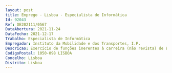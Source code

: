 ```yaml
--- 
layout: post
title: Emprego - Lisboa - Especialista de Informática
Id: 92043
Ref: OE202111/0567
DataAbertura: 2021-11-24
DataFecho: 2021-12-17
Trabalho: Especialista de Informática
Empregador: Instituto da Mobilidade e dos Transportes, I.P.
Descricao: Exercício de funções inerentes à carreira (não revista) de Especialista de Informática e categoria de Especialista de Informática do grau 1, nível 2, tal como descritas no Decreto Lei n.º 97 2001, de 26 de março e na Portaria n.º 358 2002, de 03 de abril, no Departamento de Tecnologias deInformação e Comunicação da Direção de Serviços de Sistemas de Informação, designadamente a) A instalação, configuração e administração de serviços em sistemas Windows e Linux b) O domínio nas áreas a seguir identificadas (VMware, Hyper V, MS. Windows Servers, Active Directory, Domain Controllers, Ms. Exchange, Ms. SQL Server e linguagem SQL) c) Identificar necessidades, participar no planeamento e executar projetos informáticos de infraestruturas tecnológicas d) Assegurar a monitorização e níveis de qualidade de serviço de toda a rede do IMT, I. P., de acordo com níveis de segurança estabelecidos e) O apoio à decisão na implementação e contratação de serviços e de soluções informáticas f) Assegurar a gestão de projetos na área de desenvolvimento de sistemas de informação g) Desenvolver cadernos de encargos para aquisição de bens ou serviços no domínio das TIC h) Possuir conhecimentos de gestão e administração de software de gestão documental, nomeadamente laserfiche e edoclink i) Participação nas várias fases do processo de desenvolvimento aplicacional, elaboração de testes, suporte na implementação e passagem a produção, elaboração de documentação técnica, formação e suporte de segunda linha j) Levantamento de requisitos com a área de negócio no sentido de um melhor planeamento e implementação de soluções aplicacionais de apoio à gestão k) Assegurar a monitorização, gestão e suporte a todo o parque informático do IMT, I. P. l) O apoio ao utilizador.
CodigoPostal: 1050-098 LISBOA
Concelho: Lisboa
Distrito: Lisboa
--- 
```

